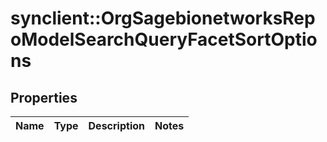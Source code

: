 # synclient::OrgSagebionetworksRepoModelSearchQueryFacetSortOptions


## Properties
Name | Type | Description | Notes
------------ | ------------- | ------------- | -------------


